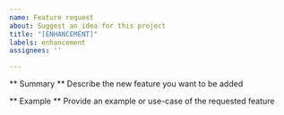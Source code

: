 ```yaml
---
name: Feature request
about: Suggest an idea for this project
title: "[ENHANCEMENT]"
labels: enhancement
assignees: ''

---
```


** Summary ** 
Describe the new feature you want to be added 

** Example ** 
Provide an example or use-case of the requested feature
